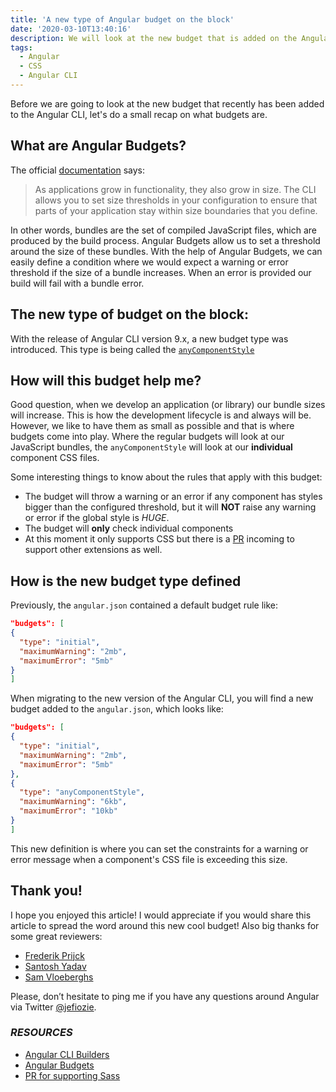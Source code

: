 ```yaml
---
title: 'A new type of Angular budget on the block'
date: '2020-03-10T13:40:16'
description: We will look at the new budget that is added on the Angular CLI.
tags:
  - Angular
  - CSS
  - Angular CLI
---
```


Before we are going to look at the new budget that recently has been added to the Angular CLI, let's do a small recap on what budgets are.

## What are Angular Budgets?

The official [documentation](https://angular.io/guide/build#configure-size-budgets) says:

> As applications grow in functionality, they also grow in size. The CLI allows you to set size thresholds in your configuration to ensure that parts of your application stay within size boundaries that you define.

In other words, bundles are the set of compiled JavaScript files, which are produced by the build process. Angular Budgets allow us to set a threshold around the size of these bundles. With the help of Angular Budgets, we can easily define a condition where we would expect a warning or error threshold if the size of a bundle increases. When an error is provided our build will fail with a bundle error.

## The new type of budget on the block:

With the release of Angular CLI version 9.x, a new budget type was introduced. This type is being called the [`anyComponentStyle`][anycomponent_budget]

## How will this budget help me?

Good question, when we develop an application (or library) our bundle sizes will increase. This is how the development lifecycle is and always will be. However, we like to have them as small as possible and that is where budgets come into play. Where the regular budgets will look at our JavaScript bundles, the `anyComponentStyle` will look at our **individual** component CSS files.

Some interesting things to know about the rules that apply with this budget:

- The budget will throw a warning or an error if any component has styles bigger than the configured threshold, but it will **NOT** raise any warning or error if the global style is _HUGE_.
- The budget will **only** check individual components
- At this moment it only supports CSS but there is a [PR][pr_sass] incoming to support other extensions as well.

## How is the new budget type defined

Previously, the `angular.json` contained a default budget rule like:

```json
"budgets": [
{
  "type": "initial",
  "maximumWarning": "2mb",
  "maximumError": "5mb"
}
]
```

When migrating to the new version of the Angular CLI, you will find a new budget added to the `angular.json`, which looks like:

```json
"budgets": [
{
  "type": "initial",
  "maximumWarning": "2mb",
  "maximumError": "5mb"
},
{
  "type": "anyComponentStyle",
  "maximumWarning": "6kb",
  "maximumError": "10kb"
}
]
```

This new definition is where you can set the constraints for a warning or error message when a component's CSS file is exceeding this size.

## Thank you!

I hope you enjoyed this article! I would appreciate if you would share this article to spread the word around this new cool budget!
Also big thanks for some great reviewers:

- [Frederik Prijck](https://twitter.com/frederikprijck)
- [Santosh Yadav](https://twitter.com/SantoshYadavDev)
- [Sam Vloeberghs](https://twitter.com/samvloeberghs)

Please, don’t hesitate to ping me if you have any questions around Angular via Twitter [@jefiozie][@jefiozie].

### _RESOURCES_

- [Angular CLI Builders][angular_cli_builders]
- [Angular Budgets][angular_budgets]
- [PR for supporting Sass][pr_sass]

[angular_cli_builders]: https://angular.io/guide/cli-builder
[angular_budgets]: https://angular.io/guide/build#configuring-size-budgets
[pr_sass]: https://github.com/angular/angular-cli/pull/17096
[anycomponent_budget]: https://github.com/angular/angular-cli/blob/master/packages/angular_devkit/build_angular/src/angular-cli-files/plugins/any-component-style-budget-checker.ts
[@jefiozie]: https://twitter.com/jefiozie
